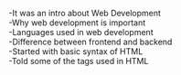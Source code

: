 -It was an intro about Web Development<br>
-Why web development is important<br>
-Languages used in web development<br>
-Difference between frontend and backend<br>
-Started with basic syntax of HTML<br>
-Told some of the tags used in HTML<br>
